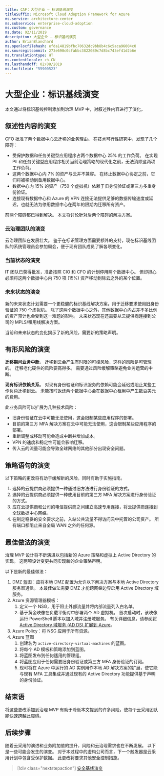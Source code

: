 ```yaml
---
title: CAF：大型企业 – 标识基线演变
titleSuffix: Microsoft Cloud Adoption Framework for Azure
ms.service: architecture-center
ms.subservice: enterprise-cloud-adoption
ms.custom: governance
ms.date: 02/11/2019
description: 大型企业 – 标识基线演变
author: BrianBlanchard
ms.openlocfilehash: efda14819bfbc70632dc9bb8b4c6c5aca96004c0
ms.sourcegitcommit: 273e690c0cfabbc3822089c7d8bc743ef41d2b6e
ms.translationtype: HT
ms.contentlocale: zh-CN
ms.lasthandoff: 02/08/2019
ms.locfileid: "55900523"
---
```

# <a name="large-enterprise-identity-baseline-evolution"></a>大型企业：标识基线演变

本文通过将标识基线控制添加到治理 MVP 中，对叙述性内容进行了演化。

## <a name="evolution-of-the-narrative"></a>叙述性内容的演变

CFO 批准了两个数据中心云迁移的业务理由。 在技术可行性研究中，发现了几个障碍：

- 受保护数据和任务关键型应用程序占两个数据中心 25% 的工作负荷。 在实现 PII 和任务关键型应用程序相关当前治理策略的现代化之前，无法消除这两项工作负荷。
- 这两个数据中心内 7% 的资产与云并不兼容。 在终止数据中心协定之前，它们将被移动到备用数据中心。
- 数据中心内 15% 的资产（750 个虚拟机）依赖于旧身份验证或第三方多重身份验证。
- 连接现有数据中心和 Azure 的 VPN 连接无法提供足够的数据传输速度或延迟，也就无法为停用数据中心在两年的限期内迁移所有资产。

前两个障碍都已得到解决。 本文将讨论针对后两个障碍的解决方案。

### <a name="evolution-of-the-cloud-governance-team"></a>云治理团队的演变

云治理团队在发展壮大。 鉴于在标识管理方面需要额外的支持，现在标识基线团队的系统管理员会参加周会，便于现有团队成员了解各项变化。

### <a name="evolution-of-the-current-state"></a>当前状态的演变

IT 团队已获得批准，准备按照 CIO 和 CFO 的计划停用两个数据中心。 但却担心必须将这两个数据中心内 750 项 (15%) 资产移动到除云之外的某个位置。

### <a name="evolution-of-the-future-state"></a>未来状态的演变

新的未来状态计划需要一个更稳健的标识基线解决方案，用于迁移要求使用旧身份验证的 750 个虚拟机。 除了这两个数据中心之外，其他数据中心内占差不多比例的资产预计也会受到这一难题的影响。
未来状态现在还需要从云提供商连接到公司的 MPLS/租用线解决方案。

当前和未来状态的变化揭示了新的风险，需要新的策略声明。

## <a name="evolution-of-tangible-risks"></a>有形风险的演变

**迁移期间业务中断**。 迁移到云会产生有时限的可控风险，这样的风险是可管理的。 迁移老化硬件的风险要高得多。 需要通过风险缓解策略避免业务运营的中断。

**现有标识依赖关系**。 对现有身份验证和标识服务的依赖可能会延迟或阻止某些工作负荷迁移到云。 未能按时返还两个数据中心会在数据中心租用中产生数百美元的费用。

此业务风险可以扩展为几种技术风险：

- 旧身份验证在云中可能无法使用，这会限制某些应用程序的部署。
- 目前的第三方 MFA 解决方案在云中可能无法使用，这会限制某些应用程序的部署。
- 重新调整或移动可能会造成中断并增加成本。
- VPN 的速度和稳定性可能会影响迁移。
- 传入云的流量可能会导致全球网络的其他部分出现安全问题。

## <a name="evolution-of-the-policy-statements"></a>策略语句的演变

以下策略的更改将有助于缓解新的风险，同时有助于实施指南。

1. 选择的云提供商必须提供一种通过旧方法进行身份验证的方式。
2. 选择的云提供商必须提供一种使用目前的第三方 MFA 解决方案进行身份验证的方式。
3. 应在云提供商和公司的电信提供商之间建立高速专用连接，将云提供商连接到全球数据中心网络。
4. 在制定稳妥的安全要求之前，入站公共流量不得访问云中托管的公司资产。 所有端口都阻止来自全局 WAN 之外的任何源。

## <a name="evolution-of-the-best-practices"></a>最佳做法的演变

治理 MVP 设计将不断演进以包括新的 Azure 策略和虚拟上 Active Directory 的实现。 这两项设计变更共同实现新的企业策略声明。

以下是新的最佳做法：

1. DMZ 蓝图：应将本地 DMZ 配置为允许以下解决方案与本地 Active Directory 服务器通信。 本最佳做法需要 DMZ 才能跨网络边界启用 Active Directory 域服务。
2. Azure 资源管理器模板：
    1. 定义一个 NSG，用于阻止外部流量并将内部流量列入白名单。
    1. 基于黄金映像在负载平衡对中部署两个 AD 虚拟机。 首次启动时，该映像运行 PowerShell 脚本以加入域并注册域服务。 有关详细信息，请参阅[将 Active Directory 域服务 (AD DS) 扩展到 Azure](../../../../reference-architectures/identity/adds-extend-domain.md)。
3. Azure Policy：将 NSG 应用于所有资源。
4. Azure 蓝图
    1. 创建名为 `active-directory-virtual-machines` 的蓝图。
    1. 将每个 AD 模板和策略添加到蓝图。
    1. 将蓝图发布到任何适用的管理组。
    1. 将蓝图应用于任何需要旧身份验证或第三方 MFA 身份验证的订阅。
    1. 现可将在 Azure 中运行的 AD 实例用作本地 AD 解决方案的扩展，使它能与现有 MFA 工具集成并通过现有的 Active Directory 功能提供基于声明的身份验证。

## <a name="conclusion"></a>结束语

将这些更改添加到治理 MVP 有助于降低本文提到的许多风险，使每个云采用团队能快速跨越此障碍。

## <a name="next-steps"></a>后续步骤

随着云采用的演进和业务附加值的提升，风险和云治理需求也在不断发展。 以下是一些可能会发生的演变。 对于本过程中的虚构公司而言，下一个触发器是云采用计划中包含受保护数据。 此更改将要求其他安全控制措施。

> [!div class="nextstepaction"]
> [安全基线演变](./security-baseline-evolution.md)

